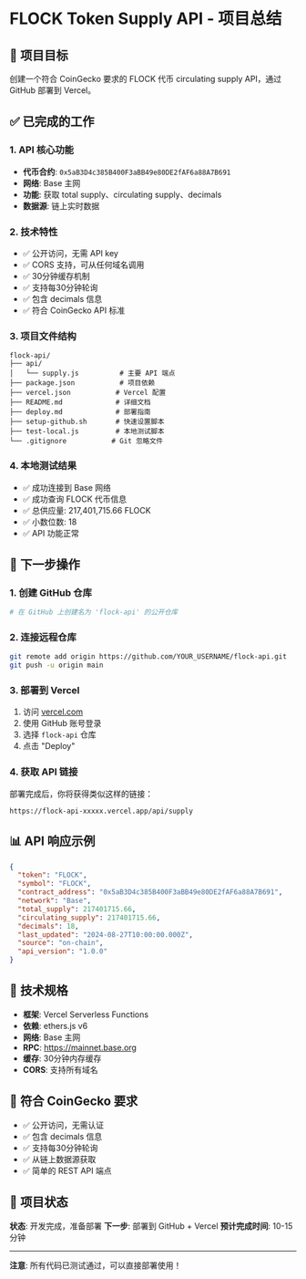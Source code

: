 # FLOCK Token Supply API - 项目总结

## 🎯 项目目标

创建一个符合 CoinGecko 要求的 FLOCK 代币 circulating supply API，通过 GitHub 部署到 Vercel。

## ✅ 已完成的工作

### 1. API 核心功能
- **代币合约**: `0x5aB3D4c385B400F3aBB49e80DE2fAF6a88A7B691`
- **网络**: Base 主网
- **功能**: 获取 total supply、circulating supply、decimals
- **数据源**: 链上实时数据

### 2. 技术特性
- ✅ 公开访问，无需 API key
- ✅ CORS 支持，可从任何域名调用
- ✅ 30分钟缓存机制
- ✅ 支持每30分钟轮询
- ✅ 包含 decimals 信息
- ✅ 符合 CoinGecko API 标准

### 3. 项目文件结构
```
flock-api/
├── api/
│   └── supply.js          # 主要 API 端点
├── package.json           # 项目依赖
├── vercel.json           # Vercel 配置
├── README.md             # 详细文档
├── deploy.md             # 部署指南
├── setup-github.sh       # 快速设置脚本
├── test-local.js         # 本地测试脚本
└── .gitignore           # Git 忽略文件
```

### 4. 本地测试结果
- ✅ 成功连接到 Base 网络
- ✅ 成功查询 FLOCK 代币信息
- ✅ 总供应量: 217,401,715.66 FLOCK
- ✅ 小数位数: 18
- ✅ API 功能正常

## 🚀 下一步操作

### 1. 创建 GitHub 仓库
```bash
# 在 GitHub 上创建名为 'flock-api' 的公开仓库
```

### 2. 连接远程仓库
```bash
git remote add origin https://github.com/YOUR_USERNAME/flock-api.git
git push -u origin main
```

### 3. 部署到 Vercel
1. 访问 [vercel.com](https://vercel.com)
2. 使用 GitHub 账号登录
3. 选择 `flock-api` 仓库
4. 点击 "Deploy"

### 4. 获取 API 链接
部署完成后，你将获得类似这样的链接：
```
https://flock-api-xxxxx.vercel.app/api/supply
```

## 📊 API 响应示例

```json
{
  "token": "FLOCK",
  "symbol": "FLOCK",
  "contract_address": "0x5aB3D4c385B400F3aBB49e80DE2fAF6a88A7B691",
  "network": "Base",
  "total_supply": 217401715.66,
  "circulating_supply": 217401715.66,
  "decimals": 18,
  "last_updated": "2024-08-27T10:00:00.000Z",
  "source": "on-chain",
  "api_version": "1.0.0"
}
```

## 🔧 技术规格

- **框架**: Vercel Serverless Functions
- **依赖**: ethers.js v6
- **网络**: Base 主网
- **RPC**: https://mainnet.base.org
- **缓存**: 30分钟内存缓存
- **CORS**: 支持所有域名

## 📝 符合 CoinGecko 要求

- ✅ 公开访问，无需认证
- ✅ 包含 decimals 信息
- ✅ 支持每30分钟轮询
- ✅ 从链上数据源获取
- ✅ 简单的 REST API 端点

## 🎉 项目状态

**状态**: 开发完成，准备部署
**下一步**: 部署到 GitHub + Vercel
**预计完成时间**: 10-15分钟

---

**注意**: 所有代码已测试通过，可以直接部署使用！
